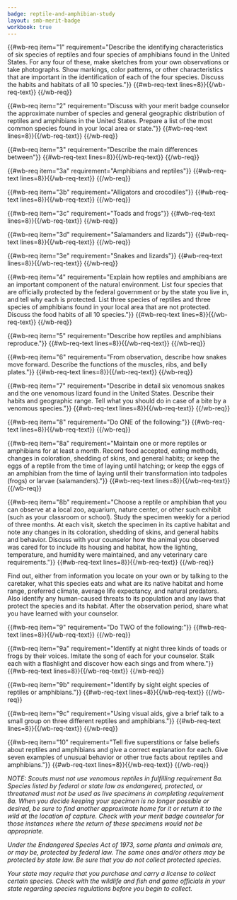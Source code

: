 ```yaml
---
badge: reptile-and-amphibian-study
layout: smb-merit-badge
workbook: true
---
```



{{#wb-req item="1" requirement="Describe the identifying characteristics of six species of reptiles and four species of amphibians found in the United States. For any four of these, make sketches from your own observations or take photographs. Show markings, color patterns, or other characteristics that are important in the identification of each of the four species. Discuss the habits and habitats of all 10 species."}}
{{#wb-req-text lines=8}}{{/wb-req-text}}
{{/wb-req}}

{{#wb-req item="2" requirement="Discuss with your merit badge counselor the approximate number of species and general geographic distribution of reptiles and amphibians in the United States. Prepare a list of the most common species found in your local area or state."}}
{{#wb-req-text lines=8}}{{/wb-req-text}}
{{/wb-req}}

{{#wb-req item="3" requirement="Describe the main differences between"}}
{{#wb-req-text lines=8}}{{/wb-req-text}}
{{/wb-req}}

{{#wb-req item="3a" requirement="Amphibians and reptiles"}}
{{#wb-req-text lines=8}}{{/wb-req-text}}
{{/wb-req}}

{{#wb-req item="3b" requirement="Alligators and crocodiles"}}
{{#wb-req-text lines=8}}{{/wb-req-text}}
{{/wb-req}}

{{#wb-req item="3c" requirement="Toads and frogs"}}
{{#wb-req-text lines=8}}{{/wb-req-text}}
{{/wb-req}}

{{#wb-req item="3d" requirement="Salamanders and lizards"}}
{{#wb-req-text lines=8}}{{/wb-req-text}}
{{/wb-req}}

{{#wb-req item="3e" requirement="Snakes and lizards"}}
{{#wb-req-text lines=8}}{{/wb-req-text}}
{{/wb-req}}

{{#wb-req item="4" requirement="Explain how reptiles and amphibians are an important component of the natural environment. List four species that are officially protected by the federal government or by the state you live in, and tell why each is protected. List three species of reptiles and three species of amphibians found in your local area that are not protected. Discuss the food habits of all 10 species."}}
{{#wb-req-text lines=8}}{{/wb-req-text}}
{{/wb-req}}

{{#wb-req item="5" requirement="Describe how reptiles and amphibians reproduce."}}
{{#wb-req-text lines=8}}{{/wb-req-text}}
{{/wb-req}}

{{#wb-req item="6" requirement="From observation, describe how snakes move forward. Describe the functions of the muscles, ribs, and belly plates."}}
{{#wb-req-text lines=8}}{{/wb-req-text}}
{{/wb-req}}

{{#wb-req item="7" requirement="Describe in detail six venomous snakes and the one venomous lizard found in the United States. Describe their habits and geographic range. Tell what you should do in case of a bite by a venomous species."}}
{{#wb-req-text lines=8}}{{/wb-req-text}}
{{/wb-req}}

{{#wb-req item="8" requirement="Do ONE of the following:"}}
{{#wb-req-text lines=8}}{{/wb-req-text}}
{{/wb-req}}

{{#wb-req item="8a" requirement="Maintain one or more reptiles or amphibians for at least a month. Record food accepted, eating methods, changes in coloration, shedding of skins, and general habits; or keep the eggs of a reptile from the time of laying until hatching; or keep the eggs of an amphibian from the time of laying until their transformation into tadpoles (frogs) or larvae (salamanders)."}}
{{#wb-req-text lines=8}}{{/wb-req-text}}
{{/wb-req}}

{{#wb-req item="8b" requirement="Choose a reptile or amphibian that you can observe at a local zoo, aquarium, nature center, or other such exhibit (such as your classroom or school). Study the specimen weekly for a period of three months. At each visit, sketch the specimen in its captive habitat and note any changes in its coloration, shedding of skins, and general habits and behavior. Discuss with your counselor how the animal you observed was cared for to include its housing and habitat, how the lighting, temperature, and humidity were maintained, and any veterinary care requirements."}}
{{#wb-req-text lines=8}}{{/wb-req-text}}
{{/wb-req}}

Find out, either from information you locate on your own or by talking to the caretaker, what this species eats and what are its native habitat and home range, preferred climate, average life expectancy, and natural predators. Also identify any human-caused threats to its population and any laws that protect the species and its habitat. After the observation period, share what you have learned with your counselor.

{{#wb-req item="9" requirement="Do TWO of the following:"}}
{{#wb-req-text lines=8}}{{/wb-req-text}}
{{/wb-req}}

{{#wb-req item="9a" requirement="Identify at night three kinds of toads or frogs by their voices. Imitate the song of each for your counselor. Stalk each with a flashlight and discover how each sings and from where."}}
{{#wb-req-text lines=8}}{{/wb-req-text}}
{{/wb-req}}

{{#wb-req item="9b" requirement="Identify by sight eight species of reptiles or amphibians."}}
{{#wb-req-text lines=8}}{{/wb-req-text}}
{{/wb-req}}

{{#wb-req item="9c" requirement="Using visual aids, give a brief talk to a small group on three different reptiles and amphibians."}}
{{#wb-req-text lines=8}}{{/wb-req-text}}
{{/wb-req}}

{{#wb-req item="10" requirement="Tell five superstitions or false beliefs about reptiles and amphibians and give a correct explanation for each. Give seven examples of unusual behavior or other true facts about reptiles and amphibians."}}
{{#wb-req-text lines=8}}{{/wb-req-text}}
{{/wb-req}}

*NOTE: Scouts must not use venomous reptiles in fulfilling requirement 8a. Species listed by federal or state law as endangered, protected, or threatened must not be used as live specimens in completing requirement 8a. When you decide keeping your specimen is no longer possible or desired, be sure to find another approximate home for it or return it to the wild at the location of capture. Check with your merit badge counselor for those instances where the return of these specimens would not be appropriate.*

*Under the Endangered Species Act of 1973, some plants and animals are, or may be, protected by federal law. The same ones and/or others may be protected by state law. Be sure that you do not collect protected species.*

*Your state may require that you purchase and carry a license to collect certain species. Check with the wildlife and fish and game officials in your state regarding species regulations before you begin to collect.*
